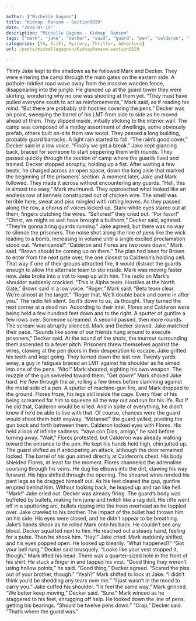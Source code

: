 ```yaml
---

author: ["Michelle Gagnon"]
title: "Kidnap  Ransom - Section0029"
date: "2024-07-19"
description: "Michelle Gagnon - Kidnap  Ransom"
tags: ["mark", "jake", "decker", "said", "guard", "pen", "calderon", "flores", "like", "side", "back", "row", "kept", "one", "passed", "prisoner", "wire", "eye", "way", "shifted", "camp", "gate", "away", "inside", "good"]
categories: [YA, SciFi, Mystery, Thriller, Adventure]
url: /posts/michellegagnon/KidnapRansom-section0029

---
```



Thirty
Jake kept to the shadows as he followed Mark and Decker. They were entering the camp through the main gates on the eastern side. A pothole-riddled road wove away from the massive wooden fence, disappearing into the jungle. He glanced up at the guard tower they were skirting, wondering why no one was shooting at them yet.
“They must have pulled everyone south to act as reinforcements,” Mark said, as if reading his mind. “But there are probably still hostiles covering the pens.”
Decker was on point, sweeping the barrel of his LMT from side to side as he moved ahead of them. They slipped inside, initially sticking to the interior wall. The camp was composed of a motley assortment of dwellings, some obviously prefab, others built on-site from raw wood. They passed a long building, probably guard barracks. A light rain started to fall.
“The rain’s good cover,” Decker said in a low voice. “Finally we get a break.”
Jake kept glancing back, braced for someone to start peppering them with rounds. They passed quickly through the section of camp where the guards lived and trained. Decker stopped abruptly, holding up a fist. After waiting a few beats, he charged across an open space, down the long aisle that marked the beginning of the prisoners’ section. A moment later, Jake and Mark followed. They made it across without encountering any guards.
“Hell, this is almost too easy,” Mark murmured.
They approached what looked like an endless row of kennels constructed out of chicken wire. The smell was terrible here, sweat and piss mingled with rotting leaves. As they passed along the row, a chorus of voices kicked up. Stark-white eyes stared out at them, fingers clutching the wires. “Señores!” they cried out. “Por favor!”
“Christ, we might as well have brought a bullhorn,” Decker said, agitated. “They’re gonna bring guards running.”
Jake agreed, but there was no way to silence the prisoners. The noise shot along the line of pens like the wick leading to a bomb, increasing in volume until a single excited proclamation stood out. “Americanos!”
“Calderon and Flores are two rows down,” Mark said. “Brown should be coming up on them.” The plan had been for Brown to enter from the next gate over, the one closest to Calderon’s holding cell. That way if one of their groups attracted fire, it would distract the guards enough to allow the alternate team to slip inside.
Mark was moving faster now. Jake broke into a trot to keep up with him. The radio on Mark’s shoulder suddenly crackled. “This is Alpha team. Hostiles at the North Gate,” Brown said in a low voice.
“Roger,” Mark said. “Beta team clear. We’re almost at the target.”
“Roger that. We’ll double back and come in after you.”
The radio fell silent.
So it’s down to us, Ja thought. They turned the next corner at a dead run. According to their intel, Flores and Calderon were being held a few hundred feet down and to the right.
A sputter of gunfire a few rows over. Someone screamed. A second passed, then more rounds. The scream was abruptly silenced. Mark and Decker slowed. Jake matched their pace.
“Sounds like some of our friends hung around to execute prisoners,” Decker said.
At the sound of the shots, the murmur surrounding them ascended to a fever pitch. Prisoners threw themselves against the wires, clawing at the pen doors in their desperation to escape. Jake gritted his teeth and kept going.
They turned down the last row. Twenty yards away, a guy in fatigues braced an LMT against his shoulder as he aimed into one of the pens.
“Alto!” Mark shouted, sighting his own weapon.
The muzzle of the gun swiveled toward them.
“Get down!” Mark shoved Jake hard. He flew through the air, rolling a few times before slamming against the metal side of a pen.
A sputter of machine-gun fire, and Mark dropped to the ground.
Flores froze, his legs still inside the cage. Every fiber of his being screamed for him to squeeze all the way out and run for his life. But if he did that, Calderon would be killed. And in spite of everything, he didn’t know if he’d be able to live with that.
Of course, chances were the guard would shoot them both anyway.
“Métanse!” the guard yelled, pivoting the gun back and forth between them.
Calderon locked eyes with Flores. His held a look of infinite sadness. “Vaya con Dios, amigo,” he said before turning away.
“Wait,” Flores protested, but Calderon was already walking toward the entrance to the pen. He kept his hands held high, chin jutted up. The guard shifted as if anticipating an attack, although the door remained locked. The barrel of his gun aimed directly at Calderon’s chest. His body shielded Flores, at least for the moment.
Flores channeled the adrenaline coursing through his veins. He dug his elbows into the dirt, clawing his way forward. His hips shifted through the opening. The sheared wires rended his pant legs as he dragged himself out. As his feet cleared the gap, gunfire erupted behind him. Without looking back, he leaped up and ran like hell.
“Mark!” Jake cried out.
Decker was already firing. The guard’s body was buffeted by bullets, making him jump and twitch like a rag doll. His rifle went off in a sputtering arc, bullets ripping into the trees overhead as he toppled over.
Jake crawled to his brother. The impact of the bullet had thrown him on his side. His eyes were closed, and he didn’t appear to be breathing.
Jake’s hands shook as he rolled Mark onto his back. He couldn’t see any blood.
Decker squatted next to him. He reached out a steady hand, feeling for a pulse. Then he shook him.
“Hey!” Jake cried.
Mark suddenly shifted, and his eyes popped open. He looked up blearily.
“What happened?”
“Got your bell rung,” Decker said brusquely. “Looks like your vest stopped it, though.”
Mark lifted his head. There was a quarter-sized hole in the front of his shirt. He stuck a finger in and tapped his vest. “Good thing they weren’t using hollow points,” he said.
“Good thing,” Decker agreed. “Scared the piss out of your brother, though.”
“Yeah?” Mark shifted to look at Jake. “I didn’t think you’d be shedding any tears over me.”
“I just wasn’t in the mood to carry you.” Jake cuffed his shoulder.
“I’d feel the same way.” Mark grinned.
“We better keep moving,” Decker said.
“Sure.” Mark winced as he staggered to his feet, shrugging off help. He looked down the line of pens, getting his bearings. “Should be twelve pens down.”
“Crap,” Decker said. “That’s where the guard was.”
